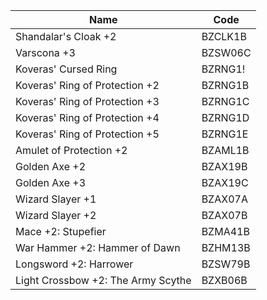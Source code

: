 
| Name                               | Code    |
| ---------------------------------- | ------- |
| Shandalar's Cloak +2               | BZCLK1B |
| Varscona +3                        | BZSW06C |
| Koveras' Cursed Ring               | BZRNG1! |
| Koveras' Ring of Protection +2     | BZRNG1B |
| Koveras' Ring of Protection +3     | BZRNG1C |
| Koveras' Ring of Protection +4     | BZRNG1D |
| Koveras' Ring of Protection +5     | BZRNG1E |
| Amulet of Protection +2            | BZAML1B |
| Golden Axe +2                      | BZAX19B |
| Golden Axe +3                      | BZAX19C |
| Wizard Slayer +1                   | BZAX07A |
| Wizard Slayer +2                   | BZAX07B |
| Mace +2: Stupefier                 | BZMA41B |
| War Hammer +2: Hammer of Dawn      | BZHM13B |
| Longsword +2: Harrower             | BZSW79B |
| Light Crossbow +2: The Army Scythe | BZXB06B |